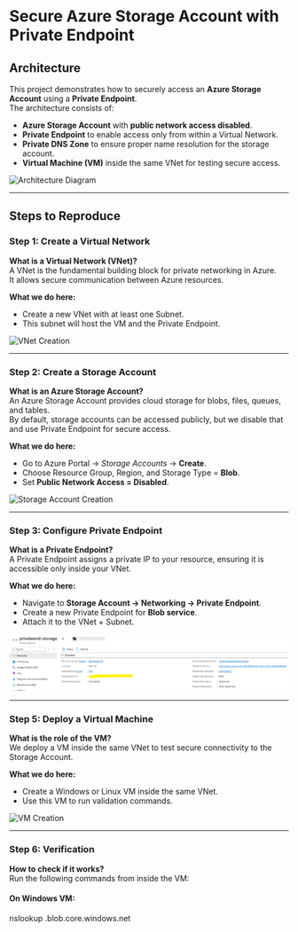 # Secure Azure Storage Account with Private Endpoint

## Architecture
This project demonstrates how to securely access an **Azure Storage Account** using a **Private Endpoint**.  
The architecture consists of:  
- **Azure Storage Account** with **public network access disabled**.  
- **Private Endpoint** to enable access only from within a Virtual Network.  
- **Private DNS Zone** to ensure proper name resolution for the storage account.  
- **Virtual Machine (VM)** inside the same VNet for testing secure access.  

![Architecture Diagram](images/storage-architecture.png)

---

## Steps to Reproduce

### Step 1: Create a Virtual Network
**What is a Virtual Network (VNet)?**  
A VNet is the fundamental building block for private networking in Azure.  
It allows secure communication between Azure resources.  

**What we do here:**  
- Create a new VNet with at least one Subnet.  
- This subnet will host the VM and the Private Endpoint.  

![VNet Creation](images/vnet-creation.png)

---

### Step 2: Create a Storage Account
**What is an Azure Storage Account?**  
An Azure Storage Account provides cloud storage for blobs, files, queues, and tables.  
By default, storage accounts can be accessed publicly, but we disable that and use Private Endpoint for secure access.  

**What we do here:**  
- Go to Azure Portal → *Storage Accounts* → **Create**.  
- Choose Resource Group, Region, and Storage Type = **Blob**.  
- Set **Public Network Access = Disabled**.


![Storage Account Creation](images/storage-creation.png)

---

### Step 3: Configure Private Endpoint
**What is a Private Endpoint?**  
A Private Endpoint assigns a private IP to your resource, ensuring it is accessible only inside your VNet.  

**What we do here:**  
- Navigate to **Storage Account → Networking → Private Endpoint**.  
- Create a new Private Endpoint for **Blob service**.  
- Attach it to the VNet + Subnet.  

![Private Endpoint Creation](images/private-endpoint.png)

---

### Step 5: Deploy a Virtual Machine
**What is the role of the VM?**  
We deploy a VM inside the same VNet to test secure connectivity to the Storage Account.  

**What we do here:**  
- Create a Windows or Linux VM inside the same VNet.  
- Use this VM to run validation commands.  

![VM Creation](images/vm-creation.png)

---

### Step 6: Verification
**How to check if it works?**  
Run the following commands from inside the VM:  

#### On Windows VM:

nslookup <yourstorageaccount>.blob.core.windows.net
